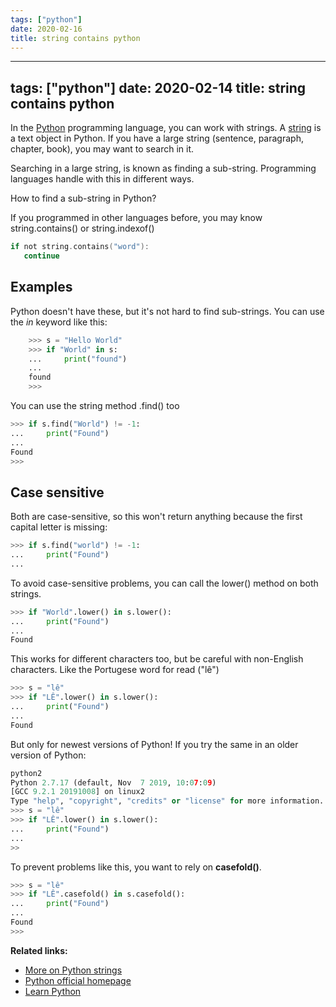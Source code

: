 ```yaml
---
tags: ["python"]
date: 2020-02-16
title: string contains python
---
```

---
tags: ["python"]
date: 2020-02-14
title: string contains python
---
In the <a href="https://python.org">Python</a> programming language, you can work with strings. A <a href="https://pythonbasics.org/strings/">string</a> is a text object in Python. If you have a large string (sentence, paragraph, chapter, book), you may want to search in it.

Searching in a large string, is known as finding a sub-string. Programming languages handle with this in different ways.

How to find a sub-string in Python?

If you programmed in other languages before, you may know string.contains() or string.indexof()

```c
if not string.contains("word"):
   continue
```

## Examples

Python doesn't have these, but it's not hard to find sub-strings. You can use the *in* keyword like this:

```python
    >>> s = "Hello World"
    >>> if "World" in s:
    ...     print("found")
    ... 
    found
    >>> 
```

You can use the string method .find() too

```python
>>> if s.find("World") != -1:
...     print("Found")
... 
Found
>>>
```

## Case sensitive

Both are case-sensitive, so this won't return anything because the first capital letter is missing:

```python
>>> if s.find("world") != -1:
...     print("Found")
... 
```

To avoid case-sensitive problems, you can call the lower() method on both strings.

```python
>>> if "World".lower() in s.lower():
...     print("Found")
... 
Found
```

This works for different characters too, but be careful with non-English characters. Like the Portugese word for read ("lê")

```python
>>> s = "lê"
>>> if "LÊ".lower() in s.lower():
...     print("Found")
... 
Found
```

But only for newest versions of Python! If you try the same in an older version of Python:

```python
python2
Python 2.7.17 (default, Nov  7 2019, 10:07:09) 
[GCC 9.2.1 20191008] on linux2
Type "help", "copyright", "credits" or "license" for more information.
>>> s = "lê"
>>> if "LÊ".lower() in s.lower():
...     print("Found")
... 
>>
```

To prevent problems like this, you want to rely on **casefold()**.

```python
>>> s = "lê"
>>> if "LÊ".casefold() in s.casefold():
...     print("Found")
... 
Found
>>> 
```

**Related links:**
* <a href="https://pythonbasics.org/strings/">More on Python strings</a>
* <a href="https://python.org">Python official homepage</a>
* <a href="https://pythonbasics.org/">Learn Python</a>

